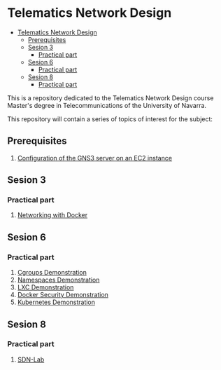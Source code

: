 # Telematics Network Design

- [Telematics Network Design](#telematics-network-design)
  - [Prerequisites](#prerequisites)
  - [Sesion 3](#sesion-3)
    - [Practical part](#practical-part)
  - [Sesion 6](#sesion-6)
    - [Practical part](#practical-part-1)
  - [Sesion 8](#sesion-8)
    - [Practical part](#practical-part-2)

This is a repository dedicated to the Telematics Network Design course Master's degree in Telecommunications of the University of Navarra.

This repository will contain a series of topics of interest for the subject:

## Prerequisites

1. [Configuration of the GNS3 server on an EC2 instance](./GNS3ServerDeployment/README.md)

## Sesion 3

### Practical part

   1. [Networking with Docker](./NetworkingWithDocker/README.md)

## Sesion 6

### Practical part

   1. [Cgroups Demonstration](./CgroupsDemo/README.md)
   2. [Namespaces Demonstration](./NamespacesDemo/README.md)
   3. [LXC Demonstration](./LXCDemo/README.md)
   4. [Docker Security Demonstration](./DockerSecDemo/README.md)
   5. [Kubernetes Demonstration](./KubernetesDemo/README.md)

## Sesion 8

### Practical part

   1. [SDN-Lab](./SDN-Lab/README.md)
